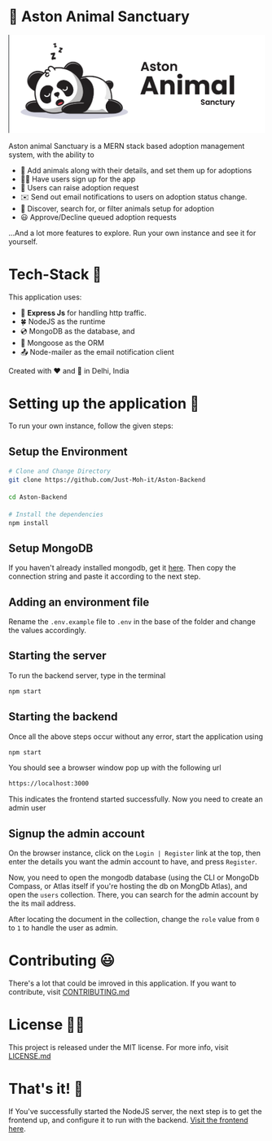 # 🐼 Aston Animal Sanctuary

![Animal Sanctuary Logo](/assets/images/project_logo.png)

Aston animal Sanctuary is a MERN stack based adoption management system, with the ability to

- 🦄 Add animals along with their details, and set them up for adoptions
- 👮‍♀️ Have users sign up for the app
- 🐼 Users can raise adoption request
- ✉️ Send out email notifications to users on adoption status change.
- 👀 Discover, search for, or filter animals setup for adoption
- 😃 Approve/Decline queued adoption requests

...And a lot more features to explore. Run your own instance and see it for yourself.

# Tech-Stack 📱

This application uses:

- 🚅 **Express Js** for handling http traffic.
- 🍀 NodeJS as the runtime
- 💿 MongoDB as the database, and
- 🐑 Mongoose as the ORM
- 📤 Node-mailer as the email notification client

Created with ❤️ and 🐼 in Delhi, India

# Setting up the application 🔌

To run your own instance, follow the given steps:

## Setup the Environment

```bash
# Clone and Change Directory
git clone https://github.com/Just-Moh-it/Aston-Backend

cd Aston-Backend

# Install the dependencies
npm install
```

## Setup MongoDB

If you haven't already installed mongodb, get it [here](https://docs.mongodb.com/manual/installation/). Then copy the connection string and paste it according to the next step.

## Adding an environment file

Rename the `.env.example` file to `.env` in the base of the folder and change the values accordingly.

## Starting the server

To run the backend server, type in the terminal

```bash
npm start
```

## Starting the backend

Once all the above steps occur without any error, start the application using

```bash
npm start
```

You should see a browser window pop up with the following url

```txt
https://localhost:3000
```

This indicates the frontend started successfully. Now you need to create an admin user

## Signup the admin account

On the browser instance, click on the `Login | Register` link at the top, then enter the details you want the admin account to have, and press `Register`.

Now, you need to open the mongodb database (using the CLI or MongoDb Compass, or Atlas itself if you're hosting the db on MongDb Atlas), and open the `users` collection. There, you can search for the admin account by the its mail address.

After locating the document in the collection, change the `role` value from `0` to `1` to handle the user as admin.

# Contributing 😃

There's a lot that could be imroved in this application. If you want to contribute, visit [CONTRIBUTING.md](/CONTRIBUTING.md)

# License 👩‍⚖️

This project is released under the MIT license. For more info, visit [LICENSE.md](/LICENSE.md)

# That's it! 🎉

If You've successfully started the NodeJS server, the next step is to get the frontend up, and configure it to run with the backend. [Visit the frontend here](https://github.com/Just-Moh-it/Aston-Frontend).
